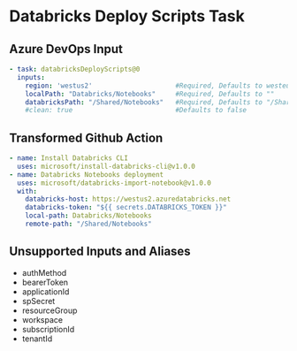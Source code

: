 # Databricks Deploy Scripts Task

## Azure DevOps Input

```yaml
- task: databricksDeployScripts@0
  inputs:
    region: 'westus2'                     #Required, Defaults to westeurope
    localPath: "Databricks/Notebooks"     #Required, Defaults to ""
    databricksPath: "/Shared/Notebooks"   #Required, Defaults to "/Shared
    #clean: true                          #Defaults to false
```

## Transformed Github Action

```yaml
- name: Install Databricks CLI
  uses: microsoft/install-databricks-cli@v1.0.0
- name: Databricks Notebooks deployment
  uses: microsoft/databricks-import-notebook@v1.0.0
  with:
    databricks-host: https://westus2.azuredatabricks.net
    databricks-token: "${{ secrets.DATABRICKS_TOKEN }}"
    local-path: Databricks/Notebooks
    remote-path: "/Shared/Notebooks"
```

## Unsupported Inputs and Aliases
- authMethod
- bearerToken
- applicationId
- spSecret
- resourceGroup
- workspace
- subscriptionId
- tenantId
